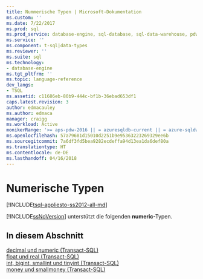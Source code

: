 ```yaml
---
title: Nummerische Typen | Microsoft-Dokumentation
ms.custom: ''
ms.date: 7/22/2017
ms.prod: sql
ms.prod_service: database-engine, sql-database, sql-data-warehouse, pdw
ms.service: ''
ms.component: t-sql|data-types
ms.reviewer: ''
ms.suite: sql
ms.technology:
- database-engine
ms.tgt_pltfrm: ''
ms.topic: language-reference
dev_langs:
- TSQL
ms.assetid: c11686eb-80b9-444c-bf1b-36ebad653df1
caps.latest.revision: 3
author: edmacauley
ms.author: edmaca
manager: craigg
ms.workload: Active
monikerRange: '>= aps-pdw-2016 || = azuresqldb-current || = azure-sqldw-latest || >= sql-server-2016 || = sqlallproducts-allversions'
ms.openlocfilehash: 57a79681d15010d2251b9e95363223269329ee6b
ms.sourcegitcommit: 7a6df3fd5bea9282ecdeffa94d13ea1da6def80a
ms.translationtype: HT
ms.contentlocale: de-DE
ms.lasthandoff: 04/16/2018
---
```

# <a name="numeric-types"></a>Numerische Typen
[!INCLUDE[tsql-appliesto-ss2012-all-md](../../includes/tsql-appliesto-ss2012-all-md.md)]

[!INCLUDE[ssNoVersion](../../includes/ssnoversion-md.md)] unterstützt die folgenden **numeric**-Typen.
  
## <a name="in-this-section"></a>In diesem Abschnitt
[decimal und numeric &#40;Transact-SQL&#41;](../../t-sql/data-types/decimal-and-numeric-transact-sql.md)  
[float und real &#40;Transact-SQL&#41;](../../t-sql/data-types/float-and-real-transact-sql.md)  
[int, bigint, smallint und tinyint &#40;Transact-SQL&#41;](../../t-sql/data-types/int-bigint-smallint-and-tinyint-transact-sql.md)  
[money und smallmoney &#40;Transact-SQL&#41;](../../t-sql/data-types/money-and-smallmoney-transact-sql.md)
  
  
